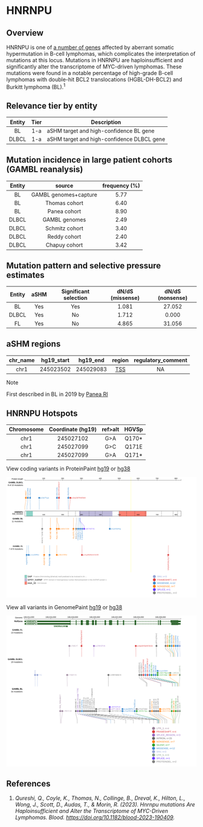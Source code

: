 # HNRNPU
## Overview
HNRNPU is one of [a number of genes](https://github.com/morinlab/LLMPP/wiki/ashm) affected by aberrant somatic hypermutation in B-cell lymphomas, which complicates the interpretation of mutations at this locus. Mutations in HNRNPU are haploinsufficient and significantly alter the transcriptome of MYC-driven lymphomas. These mutations were found in a notable percentage of high-grade B-cell lymphomas with double-hit BCL2 translocations (HGBL-DH-BCL2) and Burkitt lymphoma (BL).<sup>1</sup>

## Relevance tier by entity

|Entity|Tier|Description               |
|:------:|:----:|--------------------------|
|BL    |1-a | aSHM target and high-confidence BL gene   |
|DLBCL |1-a | aSHM target and high-confidence DLBCL gene|

## Mutation incidence in large patient cohorts (GAMBL reanalysis)

|Entity|source               |frequency (%)|
|:------:|:---------------------:|:-------------:|
|BL    |GAMBL genomes+capture|5.77         |
|BL    |Thomas cohort        |6.40         |
|BL    |Panea cohort         |8.90         |
|DLBCL |GAMBL genomes        |2.49         |
|DLBCL |Schmitz cohort       |3.40         |
|DLBCL |Reddy cohort         |2.40         |
|DLBCL |Chapuy cohort        |3.42         |

## Mutation pattern and selective pressure estimates

|Entity|aSHM|Significant selection|dN/dS (missense)|dN/dS (nonsense)|
|:------:|:----:|:---------------------:|:----------------:|:----------------:|
|BL    |Yes |Yes                  |1.081           |27.052          |
|DLBCL |Yes |No                   |1.712           | 0.000          |
|FL    |Yes |No                   |4.865           |31.056          |

## aSHM regions

|chr_name|hg19_start|hg19_end |region                                                                                     |regulatory_comment|
|:--------:|:----------:|:---------:|:-------------------------------------------------------------------------------------------:|:------------------:|
|chr1    |245023502 |245029083|[TSS](https://genome.ucsc.edu/s/rdmorin/GAMBL%20hg19?position=chr1%3A245023502%2D245029083)|NA                |

> [!NOTE]
> First described in BL in 2019 by [Panea RI](https://pubmed.ncbi.nlm.nih.gov/31558468)


 ## HNRNPU Hotspots

| Chromosome |Coordinate (hg19) | ref>alt | HGVSp | 
 | :---:| :---: | :--: | :---: |
| chr1 | 245027102 | G>A | Q170* |
| chr1 | 245027099 | G>C | Q171E |
| chr1 | 245027099 | G>A | Q171* |

View coding variants in ProteinPaint [hg19](https://morinlab.github.io/LLMPP/GAMBL/HNRNPU_protein.html)  or [hg38](https://morinlab.github.io/LLMPP/GAMBL/HNRNPU_protein_hg38.html)

![image](images/proteinpaint/HNRNPU_NM_031844.svg)

View all variants in GenomePaint [hg19](https://morinlab.github.io/LLMPP/GAMBL/HNRNPU.html)  or [hg38](https://morinlab.github.io/LLMPP/GAMBL/HNRNPU_hg38.html)

![image](images/proteinpaint/HNRNPU.svg)

## References
1. *Qureshi, Q., Coyle, K., Thomas, N., Collinge, B., Dreval, K., Hilton, L., Wong, J., Scott, D., Audas, T., & Morin, R. (2023). Hnrnpu mutations Are Haploinsufficient and Alter the Transcriptome of MYC-Driven Lymphomas. Blood. https://doi.org/10.1182/blood-2023-190409.*
